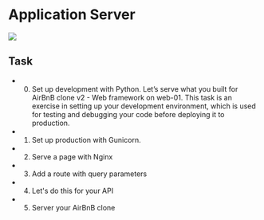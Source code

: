 # Application Server

![](https://s3.amazonaws.com/alx-intranet.hbtn.io/uploads/medias/2018/9/c7d1ed0a2e10d1b4e9b3.jpg?X-Amz-Algorithm=AWS4-HMAC-SHA256&X-Amz-Credential=AKIARDDGGGOUSBVO6H7D%2F20230209%2Fus-east-1%2Fs3%2Faws4_request&X-Amz-Date=20230209T114658Z&X-Amz-Expires=86400&X-Amz-SignedHeaders=host&X-Amz-Signature=94bc5900360a55a7098a568c7345508e154a283da77c4a0b909797cf30bc22e3)

## Task
- 0. Set up development with Python. Let’s serve what you built for AirBnB clone v2 - Web framework on web-01. This task is an exercise in setting up your development environment, which is used for testing and debugging your code before deploying it to production.
- 1. Set up production with Gunicorn.
- 2. Serve a page with Nginx
- 3. Add a route with query parameters
- 4. Let's do this for your API
- 5. Server your AirBnB clone
